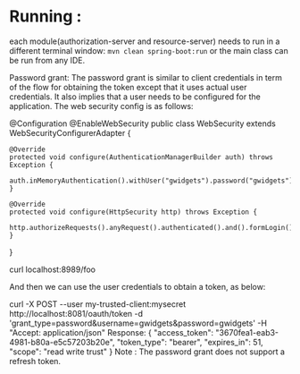# Running : 

each module(authorization-server and resource-server) needs to run in a different terminal window: `mvn clean spring-boot:run`
or the main class can be run from any IDE.

Password grant:
The password grant is similar to client credentials in term of the flow for obtaining the token except that it uses actual user credentials. It also implies that a user needs to be configured for the application. The web security config is as follows:

@Configuration
@EnableWebSecurity
public class WebSecurity extends WebSecurityConfigurerAdapter {

	@Override
	protected void configure(AuthenticationManagerBuilder auth) throws Exception {
		auth.inMemoryAuthentication().withUser("gwidgets").password("gwidgets").authorities("CLIENT");
	}

	@Override
	protected void configure(HttpSecurity http) throws Exception {
		 http.authorizeRequests().anyRequest().authenticated().and().formLogin().defaultSuccessUrl("/test.html").and().csrf().disable();
	}
}

curl localhost:8989/foo

And then we can use the user credentials to obtain a token, as below:

curl -X POST --user my-trusted-client:mysecret http://localhost:8081/oauth/token -d 'grant_type=password&username=gwidgets&password=gwidgets' -H "Accept: application/json"
Response:
{
  "access_token": "3670fea1-eab3-4981-b80a-e5c57203b20e",
  "token_type": "bearer",
  "expires_in": 51,
  "scope": "read write trust"
}
Note : The password grant does not support a refresh token.